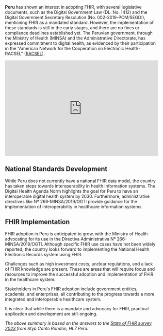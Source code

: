**Peru** has shown an interest in adopting FHIR, with several legislative documents, such as the Digital Government Law (DL. No. 1412) and the Digital Government Secretary Resolution (No. 002-2019-PCM/SEGDI), mentioning FHIR as a mandated standard. However, the implementation of these standards is still in the early stages, and there are no fines or compliance deadlines established yet. The Peruvian government, through the Ministry of Health (MINSA) and the Administrative Directorate, has expressed commitment to digital health, as evidenced by their participation in the "American Network for the Cooperation on Electronic Health-RACSEL" ([RACSEL](http://www.racsel.org/)).

<iframe width="100%" height="315" src="https://www.youtube.com/embed/byyUaJew8jo?si=yAznWUZbNCRgzxum" title="YouTube video player" frameborder="0" allow="accelerometer; autoplay; clipboard-write; encrypted-media; gyroscope; picture-in-picture; web-share" referrerpolicy="strict-origin-when-cross-origin" allowfullscreen></iframe>

## National Standards Development

While Peru does not currently have a national FHIR data model, the country has taken steps towards interoperability in health information systems. The Digital Health Agenda Norm highlights the goal for Peru to have an interoperable digital health system by 2030. Furthermore, administrative directives like Nº 266-MINSA/2019/OGTI provide guidance for the implementation of interoperability in healthcare information systems.

## FHIR Implementation

FHIR adoption in Peru is anticipated to grow, with the Ministry of Health advocating for its use in the Directiva Administrativa Nº 266-MINSA/2019/OGTI. Although specific FHIR use cases have not been widely reported, the country looks forward to implementing the National Health Electronic Records system using FHIR.

Challenges such as high investment costs, unclear regulations, and a lack of FHIR knowledge are present. These are areas that will require focus and resources to improve the successful adoption and implementation of FHIR in the healthcare system.

Stakeholders in Peru's FHIR adoption include government entities, academia, and enterprises, all contributing to the progress towards a more integrated and interoperable healthcare system.

It is clear that while there is a mandate and advocacy for FHIR, practical application and development are still ongoing.

*The above summary is based on the answers to the [State of FHIR survey 2023](https://fire.ly/blog/fhir-maturity-and-adoption-around-the-world/) from Styp Canto Rondón, HL7 Perú.*
